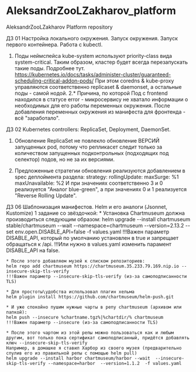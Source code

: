 # AleksandrZooLZakharov_platform
AleksandrZooLZakharov Platform repository

ДЗ 01 Настройка локального окружения. Запуск окружения. Запуск первого контейнера. Работа с kubectl.
1. Поды неймспейса kube-system используют priority-class вида system-critical. Таким образом, кластер будет всегда перезапускать такие поды. Подробнее тут. https://kubernetes.io/docs/tasks/administer-cluster/guaranteed-scheduling-critical-addon-pods/ При этом coredns & kube-proxy управляются соответственно replicaset & daemonset, a остальные поды - самой нодой.
2.* Причина, по которой Под с frontend  находился в статусе error - микросервису не хватало информации о необходимых для его работы переменных окружения. После добавления переменных окружения из манифеста для фронтенда - всё "заработало".

ДЗ 02 Kubernetes controllers: ReplicaSet, Deployment, DaemonSet.
1. Обновление ReplicaSet не повлекло обновление ВЕРСИЙ запущенных pod, потому что репликасет следит только за количеством запущенных подконтрольных (подходящих под селектор) подов, но не за их версиями.

2. Предложенные стратегии обновления реализуются добавлением в spec деплоймента раздела:
  strategy:
    rollingUpdate:
      maxSurge: %1
      maxUnavailable: %2
  И при значениях соответственно 3 и 0 реализуется "Аналог blue-green", а при значениях 0 и 1 реализуется "Reverse Rolling Update".

ДЗ 06 Шаблонизация манифестов. Helm и его аналоги (Jsonnet, Kustomize) 
1 задание со звёздочкой:
	* Установка Chartmuseum должна производиться следующим образом:
	helm upgrade --install chartmuseum stable/chartmuseum --wait  --namespace=chartmuseum  --version=2.13.2 --set env.open.DISABLE_API=false -f values.yaml
	!!!Важен параметр DISABLE_API, который по умолчанию установлен в true и запрещает обращаться к /api. 
	!!!Или нужно в values.yaml изменить парамент DISABLE_API на false.
	
	* После этого добавляем музей к списком репозиториев:
	helm repo add chartmuseum https://chartmuseum.35.233.79.169.nip.io --insecure-skip-tls-verify
	!!!Важен параметр --insecure-skip-tls-verify (из-за самоподписанности TLS)

	* Для простоты\удобства использовал плагин хельма
	helm plugin install https://github.com/chartmuseum/helm-push.git

	* И уже спокойно пушим нужные чарты в репу chartmuseum (архивом или папкой):
	helm push --insecure %chartname.tgz%|%chartdir/% chartmuseum
	!!!Важен параметр --insecure (из-за самоподписанности TLS)

	* После этого чартом из этой репы можно пользоваться как и любым другим, вот только пока сертификат самоподписанный, придётся добавлять ключ --insecure-skip-tls-verify
	Например, в домашке я ставил Харбор из своего музея (предварительно спулив его из правильной репы с помощью helm pull)
	helm upgrade --install harbor chartmuseum/harbor --wait  --insecure-skip-tls-verify --namespace=harbor  --version=1.1.2  -f values.yaml
